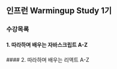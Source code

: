 ## 인프런 Warmingup Study 1기

### 수강목록
#### 1. 따라하며 배우는 자바스크립트 A-Z

<div style="width: 100%; height: 1px; color: lightgrey;"></div>
#### 2. 따라하며 배우는 리액트 A-Z
